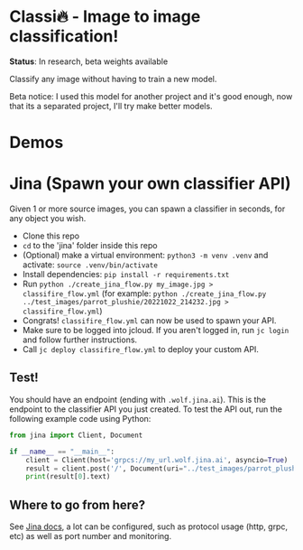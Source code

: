 # Classi🔥 - Image to image classification!

**Status**: In research, beta weights available

Classify any image without having to train a new model.

Beta notice: I used this model for another project and it's good enough, now that its a separated project, I'll try make better models.

# Demos

# Jina (Spawn your own classifier API)

Given 1 or more source images, you can spawn a classifier in seconds, for any object you wish.

- Clone this repo
- `cd` to the 'jina' folder inside this repo
- (Optional) make a virtual environment: `python3 -m venv .venv` and activate: `source .venv/bin/activate`
- Install dependencies: `pip install -r requirements.txt`
- Run `python ./create_jina_flow.py my_image.jpg > classifire_flow.yml` (for example: `python ./create_jina_flow.py ../test_images/parrot_plushie/20221022_214232.jpg > classifire_flow.yml`)
- Congrats! `classifire_flow.yml` can now be used to spawn your API.
- Make sure to be logged into jcloud. If you aren't logged in, run `jc login` and follow further instructions.
- Call `jc deploy classifire_flow.yml` to deploy your custom API.

## Test!

You should have an endpoint (ending with `.wolf.jina.ai`). This is the endpoint to the classifier API you just created. To test the API out, run the following example code using Python:

```py
from jina import Client, Document

if __name__ == "__main__":
    client = Client(host='grpcs://my_url.wolf.jina.ai', asyncio=True)
    result = client.post('/', Document(uri="../test_images/parrot_plushie/20221022_214232.jpg"))
    print(result[0].text)
```

## Where to go from here?

See [Jina docs](https://docs.jina.ai), a lot can be configured, such as protocol usage (http, grpc, etc) as well as port number and monitoring.